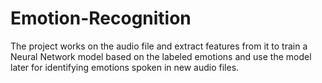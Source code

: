# Emotion-Recognition
The project works on the audio file and extract features from it to train a Neural Network model based on the labeled emotions and use the model later for identifying emotions spoken in new audio files.
